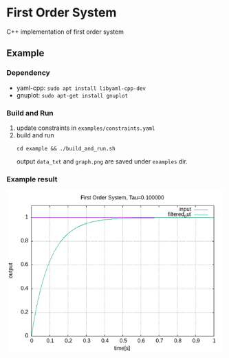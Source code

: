 # First Order System
C++ implementation of first order system

## Example
### Dependency
- yaml-cpp: `sudo apt install libyaml-cpp-dev`
- gnuplot: `sudo apt-get install gnuplot`

### Build and Run
1. update constraints in `examples/constraints.yaml`
2. build and run
    ```
    cd example && ./build_and_run.sh
    ```
    output `data_txt` and `graph.png` are saved under `examples` dir.

### Example result
![alt text](examples/images/first_order_system_0.1.png)